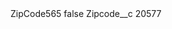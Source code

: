 <?xml version="1.0" encoding="UTF-8"?>
<CustomMetadata xmlns="http://soap.sforce.com/2006/04/metadata" xmlns:xsi="http://www.w3.org/2001/XMLSchema-instance" xmlns:xsd="http://www.w3.org/2001/XMLSchema">
    <label>ZipCode565</label>
    <protected>false</protected>
    <values>
        <field>Zipcode__c</field>
        <value xsi:type="xsd:string">20577</value>
    </values>
</CustomMetadata>
